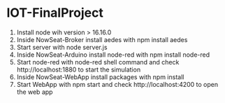 # IOT-FinalProject

1. Install node wih version > 16.16.0
2. Inside NowSeat-Broker install aedes with npm install aedes
3. Start server with node server.js
4. Inside NowSeat-Arduino install node-red with npm install node-red
5. Start node-red with node-red shell command and check http://localhost:1880 to start the simulation
4. Inside NowSeat-WebApp install packages with npm install
5. Start WebApp with npm start and check http://localhost:4200 to open the web app